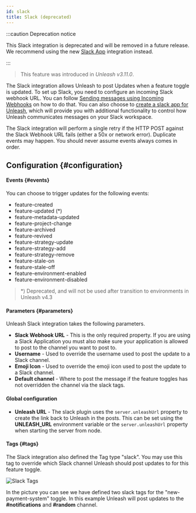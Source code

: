 ```yaml
---
id: slack
title: Slack (deprecated)
---
```


:::caution Deprecation notice

This Slack integration is deprecated and will be removed in a future release. We recommend using the new [Slack App](./slack-app.md) integration instead.

:::

> This feature was introduced in _Unleash v3.11.0_.

The Slack integration allows Unleash to post Updates when a feature toggle is updated. To set up Slack, you need to configure an incoming Slack webhook URL. You can follow [Sending messages using Incoming Webhooks](https://api.slack.com/incoming-webhooks) on how to do that. You can also choose to [create a slack app for Unleash](https://api.slack.com/apps), which will provide you with additional functionality to control how Unleash communicates messages on your Slack workspace.

The Slack integration will perform a single retry if the HTTP POST against the Slack Webhook URL fails (either a 50x or network error). Duplicate events may happen. You should never assume events always comes in order.

## Configuration {#configuration}

#### Events {#events}

You can choose to trigger updates for the following events:

- feature-created
- feature-updated (*)
- feature-metadata-updated
- feature-project-change
- feature-archived
- feature-revived
- feature-strategy-update
- feature-strategy-add
- feature-strategy-remove
- feature-stale-on
- feature-stale-off
- feature-environment-enabled
- feature-environment-disabled

> *) Deprecated, and will not be used after transition to environments in Unleash v4.3

#### Parameters {#parameters}

Unleash Slack integration takes the following parameters.

- **Slack Webhook URL** - This is the only required property. If you are using a Slack Application you must also make sure your application is allowed to post to the channel you want to post to.
- **Username** - Used to override the username used to post the update to a Slack channel.
- **Emoji Icon** - Used to override the emoji icon used to post the update to a Slack channel.
- **Default channel** - Where to post the message if the feature toggles has not overridden the channel via the slack tags.

#### Global configuration

- **Unleash URL** - The slack plugin uses the `server.unleashUrl` property to create the link back to Unleash in the posts. This can be set using the **UNLEASH_URL** environment variable or the `server.unleashUrl` property when starting the server from node.

#### Tags {#tags}

The Slack integration also defined the Tag type "slack". You may use this tag to override which Slack channel Unleash should post updates to for this feature toggle.

![Slack Tags](/img/slack-addon-tags.png)

In the picture you can see we have defined two slack tags for the "new-payment-system" toggle. In this example Unleash will post updates to the **#notifications** and **#random** channel.
